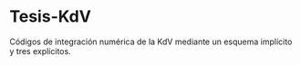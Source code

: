 # Tesis-KdV

Códigos de integración numérica de la KdV mediante un esquema implícito y tres explícitos. 
